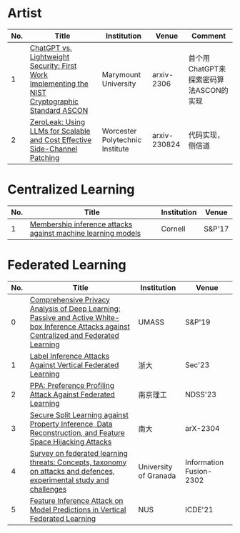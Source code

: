 # Artist

| No. |  Title | Institution | Venue | Comment |
| --- | --- | --- | --- | --- |
|  1   |   [ChatGPT vs. Lightweight Security: First Work Implementing the NIST Cryptographic Standard ASCON](https://arxiv.org/pdf/2306.08178.pdf)  |   Marymount University   |   arxiv-2306  | 首个用ChatGPT来探索密码算法ASCON的实现 |
|  2   |   [ZeroLeak: Using LLMs for Scalable and Cost Effective Side-Channel Patching](https://arxiv.org/pdf/2308.13062.pdf)  |   Worcester Polytechnic Institute   |   arxiv-230824  | 代码实现，侧信道 |


# Centralized Learning

| No. |  Title | Institution | Venue | 
| --- | --- | --- | --- | 
|  1   |   [Membership inference attacks against machine learning models](https://ieeexplore.ieee.org/abstract/document/7958568)  |   Cornell   |   S&P'17  | 

# Federated Learning

| No. |  Title | Institution | Venue | 
| --- | --- | --- | --- | 
|  0   |   [Comprehensive Privacy Analysis of Deep Learning: Passive and Active White-box Inference Attacks against Centralized and Federated Learning](https://arxiv.org/pdf/1812.00910.pdf)  |   UMASS   |   S&P'19  | 
|  1   |   [Label Inference Attacks Against Vertical Federated Learning](https://www.usenix.org/conference/usenixsecurity22/presentation/fu-chong)  |   浙大   |   Sec'23  | 
|  2   |   [PPA: Preference Profiling Attack Against Federated Learning](https://arxiv.org/abs/2202.04856)  |   南京理工   |   NDSS'23  | 
|  3   |   [Secure Split Learning against Property Inference, Data Reconstruction, and Feature Space Hijacking Attacks](https://arxiv.org/pdf/2304.09515.pdf)  |   南大   |   arX-2304  | 
|  4   |   [Survey on federated learning threats: Concepts, taxonomy on attacks and defences, experimental study and challenges](https://www.sciencedirect.com/science/article/pii/S1566253522001439)  |   University of Granada   |   Information Fusion-2302  | 
|  5   |   [Feature Inference Attack on Model Predictions in Vertical Federated Learning](https://ieeexplore.ieee.org/abstract/document/9458672)  |   NUS   |   ICDE'21  | 
